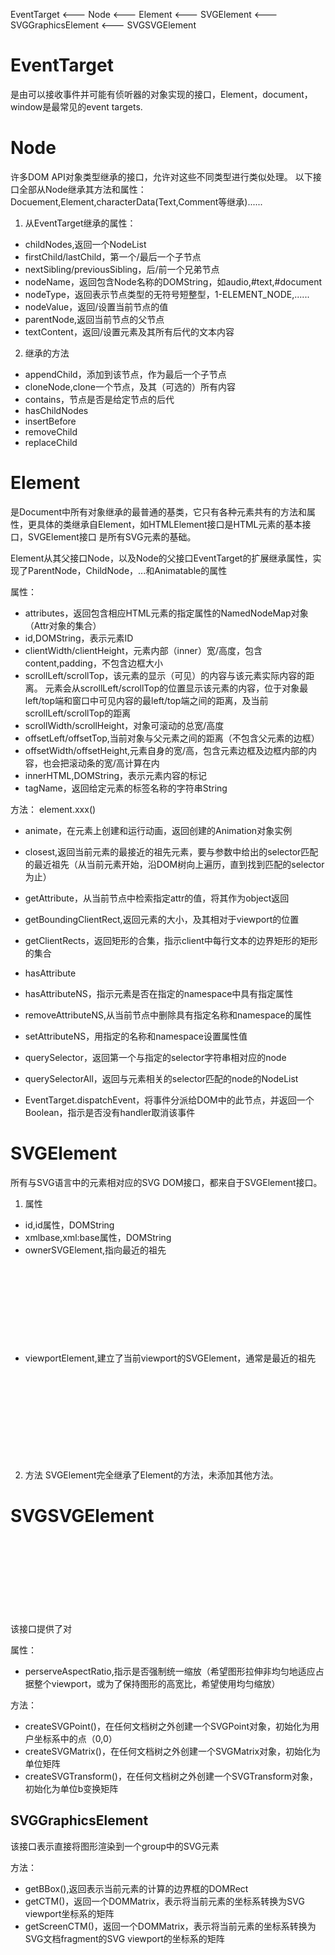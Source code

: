 EventTarget <--- Node  <--- Element <--- SVGElement <--- SVGGraphicsElement <--- SVGSVGElement

# EventTarget
是由可以接收事件并可能有侦听器的对象实现的接口，Element，document，window是最常见的event targets.

# Node 
许多DOM API对象类型继承的接口，允许对这些不同类型进行类似处理。
以下接口全部从Node继承其方法和属性：Docuement,Element,characterData(Text,Comment等继承)......

1. 从EventTarget继承的属性：
- childNodes,返回一个NodeList
- firstChild/lastChild，第一个/最后一个子节点
- nextSibling/previousSibling，后/前一个兄弟节点
- nodeName，返回包含Node名称的DOMString，如audio,#text,#document
- nodeType，返回表示节点类型的无符号短整型，1-ELEMENT_NODE,......
- nodeValue，返回/设置当前节点的值
- parentNode,返回当前节点的父节点
- textContent，返回/设置元素及其所有后代的文本内容

2. 继承的方法
- appendChild，添加到该节点，作为最后一个子节点
- cloneNode,clone一个节点，及其（可选的）所有内容
- contains，节点是否是给定节点的后代
- hasChildNodes
- insertBefore
- removeChild
- replaceChild


# Element
是Document中所有对象继承的最普通的基类，它只有各种元素共有的方法和属性，更具体的类继承自Element，如HTMLElement接口是HTML元素的基本接口，SVGElement接口
是所有SVG元素的基础。

Element从其父接口Node，以及Node的父接口EventTarget的扩展继承属性，实现了ParentNode，ChildNode，...和Animatable的属性

属性： 
- attributes，返回包含相应HTML元素的指定属性的NamedNodeMap对象（Attr对象的集合）
- id,DOMString，表示元素ID
- clientWidth/clientHeight，元素内部（inner）宽/高度，包含content,padding，不包含边框大小
- scrollLeft/scrollTop，该元素的显示（可见）的内容与该元素实际内容的距离。
  元素会从scrollLeft/scrollTop的位置显示该元素的内容，位于对象最left/top端和窗口中可见内容的最left/top端之间的距离，及当前scrollLeft/scrollTop的距离
- scrollWidth/scrollHeight，对象可滚动的总宽/高度
- offsetLeft/offsetTop,当前对象与父元素之间的距离（不包含父元素的边框）
- offsetWidth/offsetHeight,元素自身的宽/高，包含元素边框及边框内部的内容，也会把滚动条的宽/高计算在内
- innerHTML,DOMString，表示元素内容的标记
- tagName，返回给定元素的标签名称的字符串String

方法：
element.xxx()
- animate，在元素上创建和运行动画，返回创建的Animation对象实例
- closest,返回当前元素的最接近的祖先元素，要与参数中给出的selector匹配的最近祖先（从当前元素开始，沿DOM树向上遍历，直到找到匹配的selector为止）
- getAttribute，从当前节点中检索指定attr的值，将其作为object返回
- getBoundingClientRect,返回元素的大小，及其相对于viewport的位置
- getClientRects，返回矩形的合集，指示client中每行文本的边界矩形的矩形的集合
- hasAttribute
- hasAttributeNS，指示元素是否在指定的namespace中具有指定属性
- removeAttributeNS,从当前节点中删除具有指定名称和namespace的属性
- setAttributeNS，用指定的名称和namespace设置属性值
- querySelector，返回第一个与指定的selector字符串相对应的node
- querySelectorAll，返回与元素相关的selector匹配的node的NodeList

- EventTarget.dispatchEvent，将事件分派给DOM中的此节点，并返回一个Boolean，指示是否没有handler取消该事件

# SVGElement
所有与SVG语言中的元素相对应的SVG DOM接口，都来自于SVGElement接口。
1. 属性
- id,id属性，DOMString
- xmlbase,xml:base属性，DOMString
- ownerSVGElement,指向最近的祖先<svg>元素的一个SVGSVGElement，如果给定的元素是最外层<svg>元素，返回null
- viewportElement,建立了当前viewport的SVGElement，通常是最近的祖先<svg>元素

2. 方法
SVGElement完全继承了Element的方法，未添加其他方法。

# SVGSVGElement
该接口提供了对<svg>元素属性，以及操作它们的方法的访问。还包括各种常用的工具方法，如matrix操作，控制可视化渲染设备重绘时间的能力。

属性：
- perserveAspectRatio,指示是否强制统一缩放（希望图形拉伸非均匀地适应占据整个viewport，或为了保持图形的高宽比，希望使用均匀缩放）


方法：
- createSVGPoint()，在任何文档树之外创建一个SVGPoint对象，初始化为用户坐标系中的点（0,0）
- createSVGMatrix()，在任何文档树之外创建一个SVGMatrix对象，初始化为单位矩阵
- createSVGTransform()，在任何文档树之外创建一个SVGTransform对象，初始化为单位b变换矩阵

## SVGGraphicsElement
该接口表示直接将图形渲染到一个group中的SVG元素

方法：
 - getBBox(),返回表示当前元素的计算的边界框的DOMRect
 - getCTM()，返回一个DOMMatrix，表示将当前元素的坐标系转换为SVG viewport坐标系的矩阵
 - getScreenCTM()，返回一个DOMMatrix，表示将当前元素的坐标系转换为SVG文档fragment的SVG viewport的坐标系的矩阵
 
 
